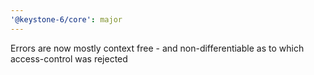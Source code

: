 ```yaml
---
'@keystone-6/core': major
---
```


Errors are now mostly context free - and non-differentiable as to which access-control was rejected

